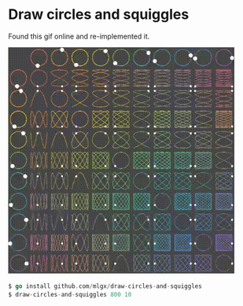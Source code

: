 # Draw circles and squiggles

Found this gif online and re-implemented it.

![circle-and-squiggles-animation-gif](original.gif)

```go
$ go install github.com/mlgx/draw-circles-and-squiggles
$ draw-circles-and-squiggles 800 10
```
